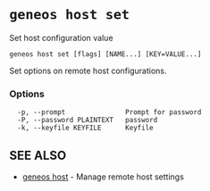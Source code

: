 # `geneos host set`

Set host configuration value

```text
geneos host set [flags] [NAME...] [KEY=VALUE...]
```

Set options on remote host configurations.

### Options

```text
  -p, --prompt               Prompt for password
  -P, --password PLAINTEXT   password
  -k, --keyfile KEYFILE      Keyfile
```

## SEE ALSO

* [geneos host](geneos_host.md)	 - Manage remote host settings
